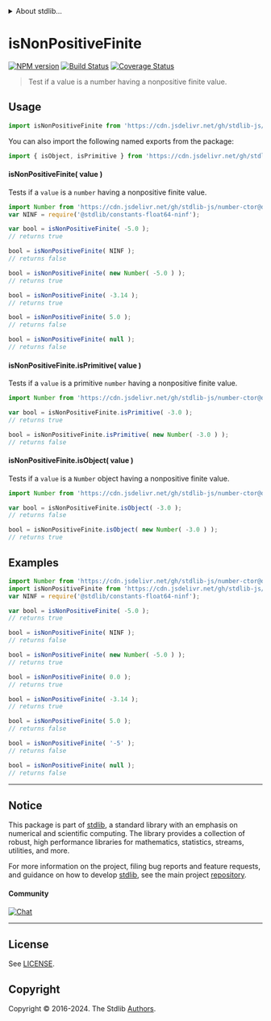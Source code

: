 <!--

@license Apache-2.0

Copyright (c) 2024 The Stdlib Authors.

Licensed under the Apache License, Version 2.0 (the "License");
you may not use this file except in compliance with the License.
You may obtain a copy of the License at

   http://www.apache.org/licenses/LICENSE-2.0

Unless required by applicable law or agreed to in writing, software
distributed under the License is distributed on an "AS IS" BASIS,
WITHOUT WARRANTIES OR CONDITIONS OF ANY KIND, either express or implied.
See the License for the specific language governing permissions and
limitations under the License.

-->


<details>
  <summary>
    About stdlib...
  </summary>
  <p>We believe in a future in which the web is a preferred environment for numerical computation. To help realize this future, we've built stdlib. stdlib is a standard library, with an emphasis on numerical and scientific computation, written in JavaScript (and C) for execution in browsers and in Node.js.</p>
  <p>The library is fully decomposable, being architected in such a way that you can swap out and mix and match APIs and functionality to cater to your exact preferences and use cases.</p>
  <p>When you use stdlib, you can be absolutely certain that you are using the most thorough, rigorous, well-written, studied, documented, tested, measured, and high-quality code out there.</p>
  <p>To join us in bringing numerical computing to the web, get started by checking us out on <a href="https://github.com/stdlib-js/stdlib">GitHub</a>, and please consider <a href="https://opencollective.com/stdlib">financially supporting stdlib</a>. We greatly appreciate your continued support!</p>
</details>

# isNonPositiveFinite

[![NPM version][npm-image]][npm-url] [![Build Status][test-image]][test-url] [![Coverage Status][coverage-image]][coverage-url] <!-- [![dependencies][dependencies-image]][dependencies-url] -->

> Test if a value is a number having a nonpositive finite value.



<section class="usage">

## Usage

```javascript
import isNonPositiveFinite from 'https://cdn.jsdelivr.net/gh/stdlib-js/assert-is-nonpositive-finite@v0.1.1-deno/mod.js';
```

You can also import the following named exports from the package:

```javascript
import { isObject, isPrimitive } from 'https://cdn.jsdelivr.net/gh/stdlib-js/assert-is-nonpositive-finite@v0.1.1-deno/mod.js';
```

#### isNonPositiveFinite( value )

Tests if a `value` is a `number` having a nonpositive finite value.

<!-- eslint-disable no-new-wrappers -->

```javascript
import Number from 'https://cdn.jsdelivr.net/gh/stdlib-js/number-ctor@deno/mod.js';
var NINF = require('@stdlib/constants-float64-ninf');

var bool = isNonPositiveFinite( -5.0 );
// returns true

bool = isNonPositiveFinite( NINF );
// returns false

bool = isNonPositiveFinite( new Number( -5.0 ) );
// returns true

bool = isNonPositiveFinite( -3.14 );
// returns true

bool = isNonPositiveFinite( 5.0 );
// returns false

bool = isNonPositiveFinite( null );
// returns false
```

#### isNonPositiveFinite.isPrimitive( value )

Tests if a `value` is a primitive `number` having a nonpositive finite value.

<!-- eslint-disable no-new-wrappers -->

```javascript
import Number from 'https://cdn.jsdelivr.net/gh/stdlib-js/number-ctor@deno/mod.js';

var bool = isNonPositiveFinite.isPrimitive( -3.0 );
// returns true

bool = isNonPositiveFinite.isPrimitive( new Number( -3.0 ) );
// returns false
```

#### isNonPositiveFinite.isObject( value )

Tests if a `value` is a `Number` object having a nonpositive finite value.

<!-- eslint-disable no-new-wrappers -->

```javascript
import Number from 'https://cdn.jsdelivr.net/gh/stdlib-js/number-ctor@deno/mod.js';

var bool = isNonPositiveFinite.isObject( -3.0 );
// returns false

bool = isNonPositiveFinite.isObject( new Number( -3.0 ) );
// returns true
```

</section>

<!-- /.usage -->

<section class="examples">

## Examples

<!-- eslint-disable no-new-wrappers -->

<!-- eslint no-undef: "error" -->

```javascript
import Number from 'https://cdn.jsdelivr.net/gh/stdlib-js/number-ctor@deno/mod.js';
import isNonPositiveFinite from 'https://cdn.jsdelivr.net/gh/stdlib-js/assert-is-nonpositive-finite@v0.1.1-deno/mod.js';
var NINF = require('@stdlib/constants-float64-ninf');

var bool = isNonPositiveFinite( -5.0 );
// returns true

bool = isNonPositiveFinite( NINF );
// returns false

bool = isNonPositiveFinite( new Number( -5.0 ) );
// returns true

bool = isNonPositiveFinite( 0.0 );
// returns true

bool = isNonPositiveFinite( -3.14 );
// returns true

bool = isNonPositiveFinite( 5.0 );
// returns false

bool = isNonPositiveFinite( '-5' );
// returns false

bool = isNonPositiveFinite( null );
// returns false
```

</section>

<!-- /.examples -->

<!-- Section for related `stdlib` packages. Do not manually edit this section, as it is automatically populated. -->

<section class="related">

</section>

<!-- /.related -->

<!-- Section for all links. Make sure to keep an empty line after the `section` element and another before the `/section` close. -->


<section class="main-repo" >

* * *

## Notice

This package is part of [stdlib][stdlib], a standard library with an emphasis on numerical and scientific computing. The library provides a collection of robust, high performance libraries for mathematics, statistics, streams, utilities, and more.

For more information on the project, filing bug reports and feature requests, and guidance on how to develop [stdlib][stdlib], see the main project [repository][stdlib].

#### Community

[![Chat][chat-image]][chat-url]

---

## License

See [LICENSE][stdlib-license].


## Copyright

Copyright &copy; 2016-2024. The Stdlib [Authors][stdlib-authors].

</section>

<!-- /.stdlib -->

<!-- Section for all links. Make sure to keep an empty line after the `section` element and another before the `/section` close. -->

<section class="links">

[npm-image]: http://img.shields.io/npm/v/@stdlib/assert-is-nonpositive-finite.svg
[npm-url]: https://npmjs.org/package/@stdlib/assert-is-nonpositive-finite

[test-image]: https://github.com/stdlib-js/assert-is-nonpositive-finite/actions/workflows/test.yml/badge.svg?branch=v0.1.1
[test-url]: https://github.com/stdlib-js/assert-is-nonpositive-finite/actions/workflows/test.yml?query=branch:v0.1.1

[coverage-image]: https://img.shields.io/codecov/c/github/stdlib-js/assert-is-nonpositive-finite/main.svg
[coverage-url]: https://codecov.io/github/stdlib-js/assert-is-nonpositive-finite?branch=main

<!--

[dependencies-image]: https://img.shields.io/david/stdlib-js/assert-is-nonpositive-finite.svg
[dependencies-url]: https://david-dm.org/stdlib-js/assert-is-nonpositive-finite/main

-->

[chat-image]: https://img.shields.io/gitter/room/stdlib-js/stdlib.svg
[chat-url]: https://app.gitter.im/#/room/#stdlib-js_stdlib:gitter.im

[stdlib]: https://github.com/stdlib-js/stdlib

[stdlib-authors]: https://github.com/stdlib-js/stdlib/graphs/contributors

[umd]: https://github.com/umdjs/umd
[es-module]: https://developer.mozilla.org/en-US/docs/Web/JavaScript/Guide/Modules

[deno-url]: https://github.com/stdlib-js/assert-is-nonpositive-finite/tree/deno
[deno-readme]: https://github.com/stdlib-js/assert-is-nonpositive-finite/blob/deno/README.md
[umd-url]: https://github.com/stdlib-js/assert-is-nonpositive-finite/tree/umd
[umd-readme]: https://github.com/stdlib-js/assert-is-nonpositive-finite/blob/umd/README.md
[esm-url]: https://github.com/stdlib-js/assert-is-nonpositive-finite/tree/esm
[esm-readme]: https://github.com/stdlib-js/assert-is-nonpositive-finite/blob/esm/README.md
[branches-url]: https://github.com/stdlib-js/assert-is-nonpositive-finite/blob/main/branches.md

[stdlib-license]: https://raw.githubusercontent.com/stdlib-js/assert-is-nonpositive-finite/main/LICENSE

</section>

<!-- /.links -->
